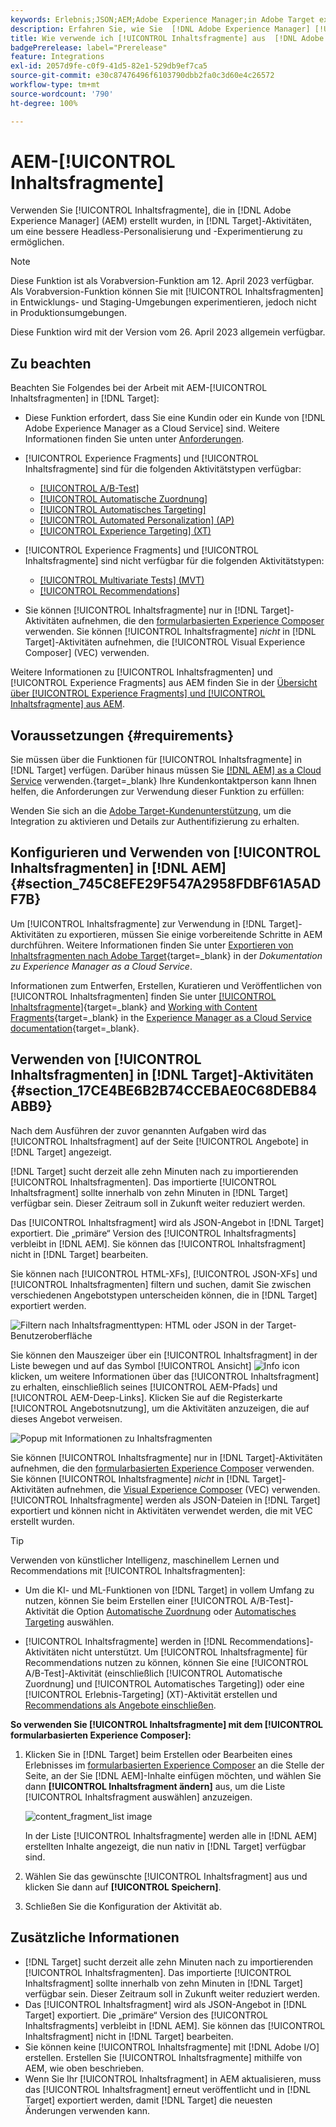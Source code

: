 ```yaml
---
keywords: Erlebnis;JSON;AEM;Adobe Experience Manager;in Adobe Target exportieren;Inhaltsfragmente;Fragmente;CF;cf;Headless;Personalisierung;Experimentierung
description: Erfahren Sie, wie Sie  [!DNL Adobe Experience Manager] [!UICONTROL Inhaltsfragmente] in  [!DNL Adobe Target] -Aktivitäten verwenden.
title: Wie verwende ich [!UICONTROL Inhaltsfragmente] aus  [!DNL Adobe Experience Manager] (AEM)?
badgePrerelease: label="Prerelease"
feature: Integrations
exl-id: 2057d9fe-c0f9-41d5-82e1-529db9ef7ca5
source-git-commit: e30c87476496f6103790dbb2fa0c3d60e4c26572
workflow-type: tm+mt
source-wordcount: '790'
ht-degree: 100%

---
```


# AEM-[!UICONTROL Inhaltsfragmente]

Verwenden Sie [!UICONTROL Inhaltsfragmente], die in [!DNL Adobe Experience Manager] (AEM) erstellt wurden, in [!DNL Target]-Aktivitäten, um eine bessere Headless-Personalisierung und -Experimentierung zu ermöglichen.

>[!NOTE]
>
>Diese Funktion ist als Vorabversion-Funktion am 12. April 2023 verfügbar. Als Vorabversion-Funktion können Sie mit [!UICONTROL Inhaltsfragmenten] in Entwicklungs- und Staging-Umgebungen experimentieren, jedoch nicht in Produktionsumgebungen.
>
>Diese Funktion wird mit der Version vom 26. April 2023 allgemein verfügbar.

## Zu beachten

Beachten Sie Folgendes bei der Arbeit mit AEM-[!UICONTROL Inhaltsfragmenten] in [!DNL Target]:

* Diese Funktion erfordert, dass Sie eine Kundin oder ein Kunde von [!DNL Adobe Experience Manager as a Cloud Service] sind. Weitere Informationen finden Sie unten unter [Anforderungen](#section_AE6F0971E1574B3AA324003599B96E5A).
* [!UICONTROL Experience Fragments] und [!UICONTROL Inhaltsfragmente] sind für die folgenden Aktivitätstypen verfügbar:

   * [[!UICONTROL A/B-Test]](/help/main/c-activities/t-test-ab/test-ab.md)
   * [[!UICONTROL Automatische Zuordnung]](/help/main/c-activities/automated-traffic-allocation/automated-traffic-allocation.md)
   * [[!UICONTROL Automatisches Targeting]](/help/main/c-activities/auto-target/auto-target-to-optimize.md)
   * [[!UICONTROL Automated Personalization] (AP)](/help/main/c-activities/t-automated-personalization/automated-personalization.md)
   * [[!UICONTROL Experience Targeting] (XT)](/help/main/c-activities/t-experience-target/experience-target.md)

* [!UICONTROL Experience Fragments] und [!UICONTROL Inhaltsfragmente] sind nicht verfügbar für die folgenden Aktivitätstypen:

   * [[!UICONTROL Multivariate Tests] (MVT)](/help/main/c-activities/c-multivariate-testing/multivariate-testing.md)
   * [[!UICONTROL Recommendations]](/help/main/c-recommendations/recommendations.md)

* Sie können [!UICONTROL Inhaltsfragmente] nur in [!DNL Target]-Aktivitäten aufnehmen, die den [formularbasierten Experience Composer](/help/main/c-experiences/form-experience-composer.md) verwenden. Sie können [!UICONTROL Inhaltsfragmente] *nicht* in [!DNL Target]-Aktivitäten aufnehmen, die [!UICONTROL Visual Experience Composer] (VEC) verwenden.

Weitere Informationen zu [!UICONTROL Inhaltsfragmenten] und [!UICONTROL Experience Fragments] aus AEM finden Sie in der [Übersicht über [!UICONTROL Experience Fragments] und [!UICONTROL Inhaltsfragmente] aus AEM](/help/main/c-integrating-target-with-mac/aem/aem-experience-and-content-fragments.md).

## Voraussetzungen  {#requirements}

Sie müssen über die Funktionen für [!UICONTROL Inhaltsfragmente] in [!DNL Target] verfügen. Darüber hinaus müssen Sie [[!DNL AEM] as a Cloud Service](https://experienceleague.corp.adobe.com/docs/experience-manager-cloud-service.html?lang=de) verwenden.{target=_blank} Ihre Kundenkontaktperson kann Ihnen helfen, die Anforderungen zur Verwendung dieser Funktion zu erfüllen:

Wenden Sie sich an die [Adobe Target-Kundenunterstützung](/help/main/cmp-resources-and-contact-information.md#reference_ACA3391A00EF467B87930A450050077C), um die Integration zu aktivieren und Details zur Authentifizierung zu erhalten.

## Konfigurieren und Verwenden von [!UICONTROL Inhaltsfragmenten] in [!DNL AEM] {#section_745C8EFE29F547A2958FDBF61A5ADF7B}

Um [!UICONTROL Inhaltsfragmente] zur Verwendung in [!DNL Target]-Aktivitäten zu exportieren, müssen Sie einige vorbereitende Schritte in AEM durchführen. Weitere Informationen finden Sie unter [Exportieren von Inhaltsfragmenten nach Adobe Target](https://experienceleague.adobe.com/docs/experience-manager-cloud-service/content/sites/integrations/content-fragments-target.html?lang=de){target=_blank} in der *Dokumentation zu Experience Manager as a Cloud Service*.

Informationen zum Entwerfen, Erstellen, Kuratieren und Veröffentlichen von [!UICONTROL Inhaltsfragmenten] finden Sie unter [[!UICONTROL Inhaltsfragmente]](https://experienceleague.adobe.com/docs/experience-manager-cloud-service/content/sites/authoring/fundamentals/content-fragments.html?lang=de){target=_blank} and [Working with Content Fragments](https://experienceleague.adobe.com/docs/experience-manager-cloud-service/content/sites/administering/content-fragments/content-fragments.html?lang=de){target=_blank} in the [Experience Manager as a Cloud Service documentation](https://experienceleague.adobe.com/docs/experience-manager-cloud-service/content/home.html?lang=de){target=_blank}.

## Verwenden von [!UICONTROL Inhaltsfragmenten] in [!DNL Target]-Aktivitäten {#section_17CE4BE6B2B74CCEBAE0C68DEB84ABB9}

Nach dem Ausführen der zuvor genannten Aufgaben wird das [!UICONTROL Inhaltsfragment] auf der Seite [!UICONTROL Angebote] in [!DNL Target] angezeigt.

[!DNL Target] sucht derzeit alle zehn Minuten nach zu importierenden [!UICONTROL Inhaltsfragmenten]. Das importierte [!UICONTROL Inhaltsfragment] sollte innerhalb von zehn Minuten in [!DNL Target] verfügbar sein. Dieser Zeitraum soll in Zukunft weiter reduziert werden.

Das [!UICONTROL Inhaltsfragment] wird als JSON-Angebot in [!DNL Target] exportiert. Die „primäre“ Version des [!UICONTROL Inhaltsfragments] verbleibt in [!DNL AEM]. Sie können das [!UICONTROL Inhaltsfragment] nicht in [!DNL Target] bearbeiten.

Sie können nach [!UICONTROL HTML-XFs], [!UICONTROL JSON-XFs] und [!UICONTROL Inhaltsfragmenten] filtern und suchen, damit Sie zwischen verschiedenen Angebotstypen unterscheiden können, die in [!DNL Target] exportiert werden.

![Filtern nach Inhaltsfragmenttypen: HTML oder JSON in der Target-Benutzeroberfläche](/help/main/c-integrating-target-with-mac/aem/assets/fragment-types.png)

Sie können den Mauszeiger über ein [!UICONTROL Inhaltsfragment] in der Liste bewegen und auf das Symbol [!UICONTROL Ansicht] ![Info icon](/help/main/c-integrating-target-with-mac/aem/assets/icon-info.png) klicken, um weitere Informationen über das [!UICONTROL Inhaltsfragment] zu erhalten, einschließlich seines [!UICONTROL AEM-Pfads] und [!UICONTROL AEM-Deep-Links]. Klicken Sie auf die Registerkarte [!UICONTROL Angebotsnutzung], um die Aktivitäten anzuzeigen, die auf dieses Angebot verweisen.

![Popup mit Informationen zu Inhaltsfragmenten](/help/main/c-integrating-target-with-mac/aem/assets/cf-info-popup.png)

Sie können [!UICONTROL Inhaltsfragmente] nur in [!DNL Target]-Aktivitäten aufnehmen, die den [formularbasierten Experience Composer](/help/main/c-experiences/form-experience-composer.md) verwenden. Sie können [!UICONTROL Inhaltsfragmente] *nicht* in [!DNL Target]-Aktivitäten aufnehmen, die [Visual Experience Composer](/help/main/c-experiences/c-visual-experience-composer/visual-experience-composer.md) (VEC) verwenden. [!UICONTROL Inhaltsfragmente] werden als JSON-Dateien in [!DNL Target] exportiert und können nicht in Aktivitäten verwendet werden, die mit VEC erstellt wurden.

>[!TIP]
>
>Verwenden von künstlicher Intelligenz, maschinellem Lernen und Recommendations mit [!UICONTROL Inhaltsfragmenten]:
>
>* Um die KI- und ML-Funktionen von [!DNL Target] in vollem Umfang zu nutzen, können Sie beim Erstellen einer [!UICONTROL A/B-Test]-Aktivität die Option [Automatische Zuordnung](/help/main/c-activities/automated-traffic-allocation/automated-traffic-allocation.md#concept_A1407678796B4C569E94CBA8A9F7F5D4) oder [Automatisches Targeting](/help/main/c-activities/auto-target/auto-target-to-optimize.md) auswählen.
>
>* [!UICONTROL Inhaltsfragmente] werden in [!DNL Recommendations]-Aktivitäten nicht unterstützt. Um [!UICONTROL Inhaltsfragmente] für Recommendations nutzen zu können, können Sie eine [!UICONTROL A/B-Test]-Aktivität (einschließlich [!UICONTROL Automatische Zuordnung] und [!UICONTROL Automatisches Targeting]) oder eine [!UICONTROL Erlebnis-Targeting] (XT)-Aktivität erstellen und [Recommendations als Angebote einschließen](/help/main/c-recommendations/recommendations-as-an-offer.md).


**So verwenden Sie [!UICONTROL Inhaltsfragmente] mit dem [!UICONTROL formularbasierten Experience Composer]:**

1. Klicken Sie in [!DNL Target] beim Erstellen oder Bearbeiten eines Erlebnisses im [formularbasierten Experience Composer](/help/main/c-experiences/form-experience-composer.md#task_FAC842A6535045B68B4C1AD3E657E56E) an die Stelle der Seite, an der Sie [!DNL AEM]-Inhalte einfügen möchten, und wählen Sie dann **[!UICONTROL Inhaltsfragment ändern]** aus, um die Liste [!UICONTROL Inhaltsfragment auswählen] anzuzeigen.

   ![content_fragment_list image](/help/main/c-integrating-target-with-mac/aem/assets/choose-content-fragment.png)

   In der Liste [!UICONTROL Inhaltsfragmente] werden alle in [!DNL AEM] erstellten Inhalte angezeigt, die nun nativ in [!DNL Target] verfügbar sind.

1. Wählen Sie das gewünschte [!UICONTROL Inhaltsfragment] aus und klicken Sie dann auf **[!UICONTROL Speichern]**.
1. Schließen Sie die Konfiguration der Aktivität ab.

## Zusätzliche Informationen

* [!DNL Target] sucht derzeit alle zehn Minuten nach zu importierenden [!UICONTROL Inhaltsfragmenten]. Das importierte [!UICONTROL Inhaltsfragment] sollte innerhalb von zehn Minuten in [!DNL Target] verfügbar sein. Dieser Zeitraum soll in Zukunft weiter reduziert werden.
* Das [!UICONTROL Inhaltsfragment] wird als JSON-Angebot in [!DNL Target] exportiert. Die „primäre“ Version des [!UICONTROL Inhaltsfragments] verbleibt in [!DNL AEM]. Sie können das [!UICONTROL Inhaltsfragment] nicht in [!DNL Target] bearbeiten.
* Sie können keine [!UICONTROL Inhaltsfragmente] mit [!DNL Adobe I/O] erstellen. Erstellen Sie [!UICONTROL Inhaltsfragmente] mithilfe von AEM, wie oben beschrieben.
* Wenn Sie Ihr [!UICONTROL Inhaltsfragment] in AEM aktualisieren, muss das [!UICONTROL Inhaltsfragment] erneut veröffentlicht und in [!DNL Target] exportiert werden, damit [!DNL Target] die neuesten Änderungen verwenden kann.
